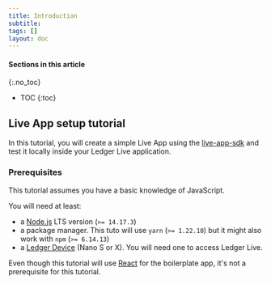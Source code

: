```yaml
---
title: Introduction
subtitle:
tags: []
layout: doc
---
```


#### Sections in this article
{:.no_toc}
* TOC
{:toc}

## Live App setup tutorial

In this tutorial, you will create a simple Live App using the [live-app-sdk](https://www.npmjs.com/package/@ledgerhq/live-app-sdk) and test it locally inside your Ledger Live application.

### Prerequisites

This tutorial assumes you have a basic knowledge of JavaScript.

You will need at least:
- a [Node.js](https://nodejs.org/en/) LTS version (`>= 14.17.3`)
- a package manager. This tuto will use `yarn` (`>= 1.22.10`) but it might also work with `npm` (`>= 6.14.13`)
- a [Ledger Device](https://shop.ledger.com/pages/hardware-wallets-comparison) (Nano S or X). You will need one to access Ledger Live. 


Even though this tutorial will use [React](https://reactjs.org/) for the boilerplate app, it's not a prerequisite for this tutorial.

